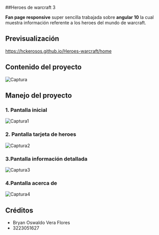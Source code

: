 ﻿##Heroes de warcraft 3

**Fan page responsive** super sencilla trabajada sobre **angular 10** la cual muestra información referente a los heroes del mundo de warcraft. 
## Previsualización
https://hckerosos.github.io/Heroes-warcraft/home
## Contenido del proyecto
![Captura](https://user-images.githubusercontent.com/33797747/106696862-98a9a600-65ab-11eb-8c68-6de41bf0a4ee.PNG)

## Manejo del proyecto
### 1. Pantalla inicial
![Captura1](https://user-images.githubusercontent.com/33797747/106696951-c68eea80-65ab-11eb-8d50-9c3686984298.PNG)
### 2. Pantalla tarjeta de heroes
![Captura2](https://user-images.githubusercontent.com/33797747/106697007-e6261300-65ab-11eb-8819-940285720566.PNG)
### 3.Pantalla información detallada
![Captura3](https://user-images.githubusercontent.com/33797747/106697049-00f88780-65ac-11eb-95d0-23703bc77430.PNG)
### 4.Pantalla acerca de
![Captura4](https://user-images.githubusercontent.com/33797747/106697069-0e157680-65ac-11eb-8a81-6994fc6f81d9.PNG)
## Créditos
- Bryan Oswaldo Vera Flores
- 3223051627
